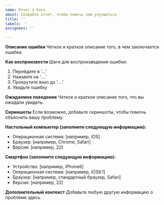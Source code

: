 ```yaml
---
name: Отчет о баге
about: Создайте отчет, чтобы помочь нам улучшиться
title: ''
labels: ''
assignees: ''

---
```


**Описание ошибки**
Четкое и краткое описание того, в чем заключается ошибка.

**Как воспроизвести**
Шаги для воспроизведения ошибки:
1. Перейдите в '...'
2. Нажмите на '....'
3. Прокрутите вниз до '....'
4. Увидьте ошибку

**Ожидаемое поведение**
Четкое и краткое описание того, что вы ожидали увидеть.

**Скриншоты**
Если возможно, добавьте скриншоты, чтобы помочь объяснить вашу проблему.

**Настольный компьютер (заполните следующую информацию):**
 - Операционная система: [например, iOS]
 - Браузер: [например, Chrome, Safari]
 - Версия: [например, 22]

**Смартфон (заполните следующую информацию):**
 - Устройство: [например, iPhone6]
 - Операционная система: [например, iOS8.1]
 - Браузер: [например, стандартный браузер, Safari]
 - Версия: [например, 22]

**Дополнительный контекст**
Добавьте любую другую информацию о проблеме здесь.
